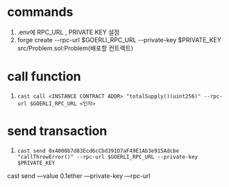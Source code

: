 # commands

1. .env에 RPC_URL , PRIVATE KEY 설정
2. forge create --rpc-url $GOERLI_RPC_URL --private-key $PRIVATE_KEY src/Problem.sol:Problem(배포할 컨트랙트)

# call function

1. `cast call <INSTANCE CONTRACT ADDR> "totalSupply()(uint256)" --rpc-url $GOERLI_RPC_URL <인자>`

# send transaction

1. `cast send 0x4008b7d83Ecd6cCbd391D7aF49E1Ab3e915Adcbe "callThrowError()" --rpc-url $GOERLI_RPC_URL --private-key $PRIVATE_KEY`

cast send <Instance Addr> —value 0.1ether —private-key <PRIVATE-KEY> —rpc-url <RPC> 